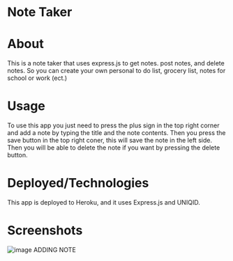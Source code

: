 # Note Taker 
# About
This is a note taker that uses express.js to get notes. post notes, and delete notes. So you can create your own personal to do list, grocery list, notes for school or work (ect.)
# Usage
To use this app you just need to press the plus sign in the top right corner and add a note by typing the title and the note contents. Then you press the save button in the top right coner, this will save the note in the left side. Then you will be able to delete the note if you want by pressing the delete button.
# Deployed/Technologies
This app is deployed to Heroku, and it uses Express.js and UNIQID.
# Screenshots
![image](https://user-images.githubusercontent.com/87095302/140671134-42a14ea2-6b16-45eb-a5ee-303deda80ca8.png)
ADDING NOTE

